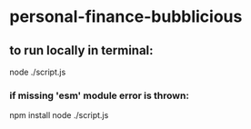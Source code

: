 # personal-finance-bubblicious

## to run locally in terminal:
node ./script.js

### if missing 'esm' module error is thrown:
npm install
node ./script.js
